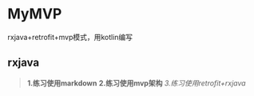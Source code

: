 # MyMVP
rxjava+retrofit+mvp模式，用kotlin编写
## rxjava
> **1.练习使用markdown**
> **2.练习使用mvp架构**
> _3.练习使用retrofit+rxjava_
